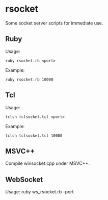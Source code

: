 rsocket
=======
Some socket server scripts for immediate use.

Ruby
-----
  Usage:
  
    ruby rsocket.rb <port>
  
  Example:
  
    ruby rsocket.rb 10000




Tcl
----
  Usage:

    tclsh tclsocket.tcl <port>

  Example:
  
    tclsh tclsocket.tcl 10000

MSVC++
-------
  
  Compile winsocket.cpp under MSVC++. 
  


WebSocket
---------
  Usage:
    ruby ws_rsocket.rb -port <port>


